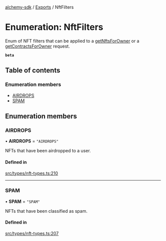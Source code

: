 [alchemy-sdk](../README.md) / [Exports](../modules.md) / NftFilters

# Enumeration: NftFilters

Enum of NFT filters that can be applied to a [getNftsForOwner](../classes/NftNamespace.md#getnftsforowner) or a
[getContractsForOwner](../classes/NftNamespace.md#getcontractsforowner) request.

**`beta`**

## Table of contents

### Enumeration members

- [AIRDROPS](NftFilters.md#airdrops)
- [SPAM](NftFilters.md#spam)

## Enumeration members

### AIRDROPS

• **AIRDROPS** = `"AIRDROPS"`

NFTs that have been airdropped to a user.

#### Defined in

[src/types/nft-types.ts:210](https://github.com/alchemyplatform/alchemy-sdk-js/blob/44aa50c/src/types/nft-types.ts#L210)

___

### SPAM

• **SPAM** = `"SPAM"`

NFTs that have been classified as spam.

#### Defined in

[src/types/nft-types.ts:207](https://github.com/alchemyplatform/alchemy-sdk-js/blob/44aa50c/src/types/nft-types.ts#L207)
